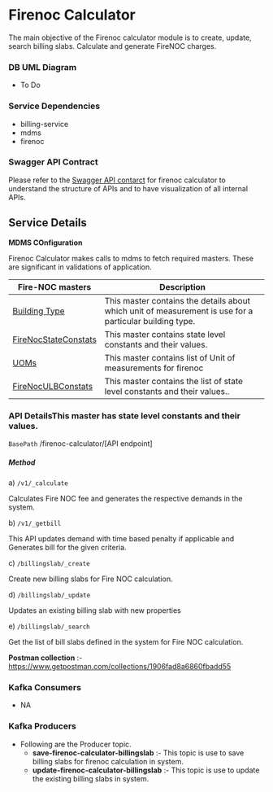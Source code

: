 # Firenoc Calculator

The main objective of the Firenoc calculator module is to create, update, search billing slabs. Calculate and generate FireNOC charges.

### DB UML Diagram
- To Do

### Service Dependencies
- billing-service
- mdms
- firenoc

### Swagger API Contract

Please refer to the [Swagger API contarct](https://editor.swagger.io/?url=https://raw.githubusercontent.com/egovernments/municipal-services/master/firenoc-calculator/config/docs/contract/fire_noc_calculation_service.yaml#!/) for firenoc calculator to understand the structure of APIs and to have visualization of all internal APIs.


## Service Details

**MDMS COnfiguration**

Firenoc Calculator makes calls to mdms to fetch required masters. These are significant in validations of application.


   | Fire-NOC masters                                                                                                                           | Description                                                                                                    |  
   | ------------------------------------------------------------------------------------------------------------------------------------------ | ---------------------------------------------------------------------------------------------------------------|
   | [Building Type](https://github.com/egovernments/egov-mdms-data/blob/master/data/pb/firenoc/BuildingType.json)                              | This master contains the details about which unit of measurement is use for a particular building type.        | 
   | [FireNocStateConstats](https://github.com/egovernments/egov-mdms-data/blob/master/data/pb/firenoc/FireNocStateConstats.json)               | This master contains state level constants and their values.                                                   |
   | [UOMs](https://github.com/egovernments/egov-mdms-data/blob/master/data/pb/firenoc/UOMs.json)                                               | This master contains list of Unit of measurements for firenoc                                                  |
   | [FireNocULBConstats](https://github.com/egovernments/egov-mdms-data/blob/master/data/pb/amritsar/firenoc/FireNocULBConstats.json)          | This master contains the list of state level constants and their values..                                      |


### API DetailsThis master has state level constants and their values.

`BasePath` /firenoc-calculator/[API endpoint]

##### Method
a) `/v1/_calculate`

Calculates Fire NOC fee and generates the respective demands in the system.
    
b) `/v1/_getbill`

This API updates demand with time based penalty if applicable and Generates bill for the given criteria.

c) `/billingslab/_create`

Create new billing slabs for Fire NOC calculation.

d) `/billingslab/_update`

Updates an existing billing slab with new properties

e) `/billingslab/_search`

Get the list of bill slabs defined in the system for Fire NOC calculation.


**Postman collection** :-  https://www.getpostman.com/collections/1906fad8a6860fbadd55





### Kafka Consumers

- NA

### Kafka Producers

- Following are the Producer topic.
    - **save-firenoc-calculator-billingslab** :- This topic is use to save billing slabs for firenoc calculation in system.
    - **update-firenoc-calculator-billingslab** :- This topic is use to update the existing billing slabs in system.
